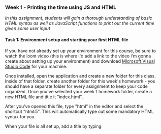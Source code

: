 ### Week 1 - Printing the time using JS and HTML 

*In this assignment, students will gain a thorough understanding of basic HTML syntax as well as JavaScript functions to print out the current time given some user input* 

#### Task 1: Environment setup and starting your first HTML file

If you have not already set up your environment for this course, be sure to watch the loom video (this is where I'd add a link to the video I'm gonna create about setting up your environment) and download [Microsoft Visual Studio Code](https://code.visualstudio.com/Download) for your machine. 

Once installed, open the application and create a new folder for this class.  Inside of that folder, create another folder for this week's homework - you should have a separate folder for every assignment to keep your code organized.  Once you've selected your week 1 homework folder, create a new HTML file and title it "index.html".  

After you've opened this file, type "html" in the editor and select the shortcut "html:5".  This will automatically type out some mandatory HTML syntax for you.

When your file is all set up, add a title by typing <title>put your title here<title> within the <head> section and make sure within your <body> section thats it prints "Hello World!"
